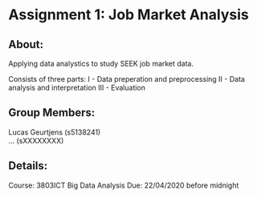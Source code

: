 # Assignment 1: Job Market Analysis

## About:
Applying data analystics to study SEEK job market data.

Consists of three parts:
I - Data preperation and preprocessing
II - Data analysis and interpretation
III - Evaluation

## Group Members:
Lucas Geurtjens (s5138241)  
... (sXXXXXXXX)

## Details:
Course: 3803ICT Big Data Analysis
Due: 22/04/2020 before midnight
